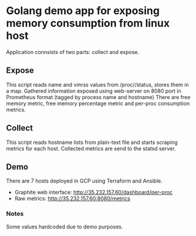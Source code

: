 # Golang demo app for exposing memory consumption from linux host

Application connsists of two parts: collect and expose.

## Expose

This script reads name and vmrss values from /proc/<pid>/status, stores them in a map.
Gathered information exposed using web-server on 8080 port in Prometheus format (tagged by process name and hostname)
There are free memory metric, free memory percentage metric and per-proc consumption metrics.

## Collect

This script reads hostname lists from plain-text file and starts scraping metrics for each host.
Collected metrics are send to the statsd server.

## Demo

There are 7 hosts deployed in GCP using Terraform and Ansible.

* Graphite web interface: http://35.232.157.60/dashboard/per-proc
* Raw metrics: http://35.232.157.60:8080/metrics

### Notes

Some values hardcoded due to demo purposes.